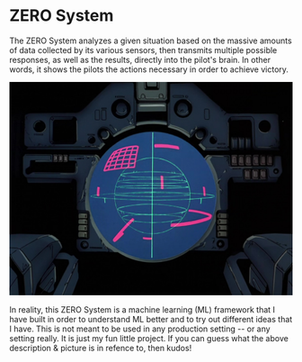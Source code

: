 # ZERO System
The ZERO System analyzes a given situation based on the massive amounts of data collected by its various sensors, then transmits multiple possible responses, as well as the results, directly into the pilot's brain. In other words, it shows the pilots the actions necessary in order to achieve victory.

![zero-system-image](img.jpg)


In reality, this ZERO System is a machine learning (ML) framework that I have built in order to understand ML better and to try out different ideas that I have. This is not meant to be used in any production setting -- or any setting really. It is just my fun little project. If you can guess what the above description & picture is in refence to, then kudos!